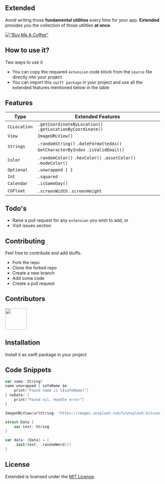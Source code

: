 ## Extended
 
Avoid writing those **fundamental utilities** every time for your app. **Extended** provides you the collection of those utilities **at once**.

[!["Buy Me A Coffee"](https://www.buymeacoffee.com/assets/img/custom_images/orange_img.png)](https://www.buymeacoffee.com/mohdYasir03)

## How to use it?

Two ways to use it

- You can copy the requared `extension` code block from the `source` file directly into your project
- You can import this `swift package` in your project and use all the extended features mentioned below in the table

## Features

| Type         |  Extended Features                                                                 |
| -------------| ---------------------------------------------------------------------------------- |
| `CLLocation` | `.getCoordinateByLocation()` `.getLocationByCoordinate()`                          |
| `View`       | `ImageURLView()`                                                                   |
| `Strings`    | `.randomString()` `.dateFormattedAs()` `GetCharacterByIndex` `.isValidEmail()`     |
| `Color`      | `.randomColor()` `.hexColor()` `.assetColor()` `.modeColor()`                      |
| `Optional`   | `.unwrapped { }`                                                                   |
| `Int`        | `.squared`                                                                         |
| `Calendar`   | `.isSameDay()`                                                                     |
| `CGFloat`    | `.screenWidth` `.screenHeight`                                                     |

## Todo's

- Raise a pull request for any `extension` you wish to add, or
- Visit issues section

## Contributing

Feel free to contribute and add stuffs.

- Fork the repo
- Clone the forked repo
- Create a new branch
- Add some code
- Create a pull request

## Contributors

<img src="https://contrib.rocks/image?repo=myawesomehub/Extended" width=70/>

## Installation

Install it as swift package in your project

## Code Snippets

```swift
var name: String?
name.unwrapped { safeName in
    print("Found name is \(safeName)")
} noData: {
    print("Found nil. Handle error")
}

ImageURLView(urlString: "https://images.unsplash.com/5/unsplash-kitsune-4.jpg?ixlib=rb-0.3.5&q=85&fm=jpg&crop=entropy&cs=srgb&ixid=eyJhcHBfaWQiOjEyMDd9&s=ce40ce8b8ba365e5e6d06401e5485390")

struct Data {
    var text: String
}

var data: [Data] = [
    .init(text: .randomWord())
]
```

## License

Extended is licensed under the [MIT License](https://github.com/App-Lobby/Extended/blob/main/LICENSE).
